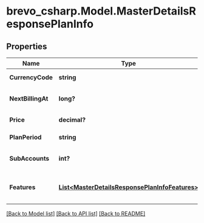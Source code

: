 # brevo_csharp.Model.MasterDetailsResponsePlanInfo
## Properties

Name | Type | Description | Notes
------------ | ------------- | ------------- | -------------
**CurrencyCode** | **string** | Plan currency | [optional] 
**NextBillingAt** | **long?** | Timestamp of next billing date | [optional] 
**Price** | **decimal?** | Plan amount | [optional] 
**PlanPeriod** | **string** | Plan period type | [optional] 
**SubAccounts** | **int?** | Number of sub-accounts | [optional] 
**Features** | [**List&lt;MasterDetailsResponsePlanInfoFeatures&gt;**](MasterDetailsResponsePlanInfoFeatures.md) | List of provided features in the plan | [optional] 

[[Back to Model list]](../README.md#documentation-for-models) [[Back to API list]](../README.md#documentation-for-api-endpoints) [[Back to README]](../README.md)

